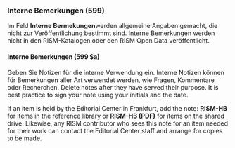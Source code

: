 ### Interne Bemerkungen (599)

Im Feld **Interne Bermekungen**werden allgemeine Angaben gemacht, die nicht zur Veröffentlichung bestimmt sind. Interne Bemerkungen werden nicht in den RISM-Katalogen oder den RISM Open Data veröffentlicht.

#### Interne Bemerkungen (599 $a)

Geben Sie Notizen für die interne Verwendung ein. Interne Notizen können für Bemerkungen aller Art verwendet werden, wie Fragen, Kommentare oder Recherchen. Delete notes after they have served their purpose. It is best practice to sign your note using your initials and the date.

If an item is held by the Editorial Center in Frankfurt, add the note: **RISM-HB** for items in the reference library or **RISM-HB (PDF)** for items on the shared drive. Likewise, any RISM contributor who sees this note for an item needed for their work can contact the Editorial Center staff and arrange for copies to be made.
